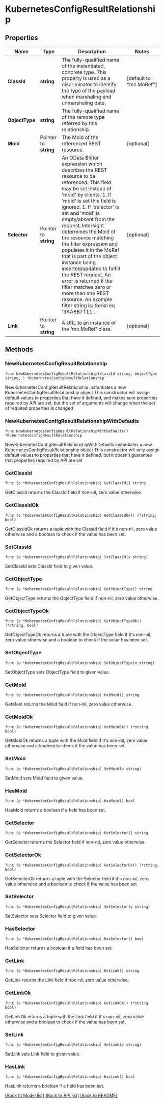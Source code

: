 # KubernetesConfigResultRelationship

## Properties

Name | Type | Description | Notes
------------ | ------------- | ------------- | -------------
**ClassId** | **string** | The fully-qualified name of the instantiated, concrete type. This property is used as a discriminator to identify the type of the payload when marshaling and unmarshaling data. | [default to "mo.MoRef"]
**ObjectType** | **string** | The fully-qualified name of the remote type referred by this relationship. | 
**Moid** | Pointer to **string** | The Moid of the referenced REST resource. | [optional] 
**Selector** | Pointer to **string** | An OData $filter expression which describes the REST resource to be referenced. This field may be set instead of &#39;moid&#39; by clients. 1. If &#39;moid&#39; is set this field is ignored. 1. If &#39;selector&#39; is set and &#39;moid&#39; is empty/absent from the request, Intersight determines the Moid of the resource matching the filter expression and populates it in the MoRef that is part of the object instance being inserted/updated to fulfill the REST request. An error is returned if the filter matches zero or more than one REST resource. An example filter string is: Serial eq &#39;3AA8B7T11&#39;. | [optional] 
**Link** | Pointer to **string** | A URL to an instance of the &#39;mo.MoRef&#39; class. | [optional] 

## Methods

### NewKubernetesConfigResultRelationship

`func NewKubernetesConfigResultRelationship(classId string, objectType string, ) *KubernetesConfigResultRelationship`

NewKubernetesConfigResultRelationship instantiates a new KubernetesConfigResultRelationship object
This constructor will assign default values to properties that have it defined,
and makes sure properties required by API are set, but the set of arguments
will change when the set of required properties is changed

### NewKubernetesConfigResultRelationshipWithDefaults

`func NewKubernetesConfigResultRelationshipWithDefaults() *KubernetesConfigResultRelationship`

NewKubernetesConfigResultRelationshipWithDefaults instantiates a new KubernetesConfigResultRelationship object
This constructor will only assign default values to properties that have it defined,
but it doesn't guarantee that properties required by API are set

### GetClassId

`func (o *KubernetesConfigResultRelationship) GetClassId() string`

GetClassId returns the ClassId field if non-nil, zero value otherwise.

### GetClassIdOk

`func (o *KubernetesConfigResultRelationship) GetClassIdOk() (*string, bool)`

GetClassIdOk returns a tuple with the ClassId field if it's non-nil, zero value otherwise
and a boolean to check if the value has been set.

### SetClassId

`func (o *KubernetesConfigResultRelationship) SetClassId(v string)`

SetClassId sets ClassId field to given value.


### GetObjectType

`func (o *KubernetesConfigResultRelationship) GetObjectType() string`

GetObjectType returns the ObjectType field if non-nil, zero value otherwise.

### GetObjectTypeOk

`func (o *KubernetesConfigResultRelationship) GetObjectTypeOk() (*string, bool)`

GetObjectTypeOk returns a tuple with the ObjectType field if it's non-nil, zero value otherwise
and a boolean to check if the value has been set.

### SetObjectType

`func (o *KubernetesConfigResultRelationship) SetObjectType(v string)`

SetObjectType sets ObjectType field to given value.


### GetMoid

`func (o *KubernetesConfigResultRelationship) GetMoid() string`

GetMoid returns the Moid field if non-nil, zero value otherwise.

### GetMoidOk

`func (o *KubernetesConfigResultRelationship) GetMoidOk() (*string, bool)`

GetMoidOk returns a tuple with the Moid field if it's non-nil, zero value otherwise
and a boolean to check if the value has been set.

### SetMoid

`func (o *KubernetesConfigResultRelationship) SetMoid(v string)`

SetMoid sets Moid field to given value.

### HasMoid

`func (o *KubernetesConfigResultRelationship) HasMoid() bool`

HasMoid returns a boolean if a field has been set.

### GetSelector

`func (o *KubernetesConfigResultRelationship) GetSelector() string`

GetSelector returns the Selector field if non-nil, zero value otherwise.

### GetSelectorOk

`func (o *KubernetesConfigResultRelationship) GetSelectorOk() (*string, bool)`

GetSelectorOk returns a tuple with the Selector field if it's non-nil, zero value otherwise
and a boolean to check if the value has been set.

### SetSelector

`func (o *KubernetesConfigResultRelationship) SetSelector(v string)`

SetSelector sets Selector field to given value.

### HasSelector

`func (o *KubernetesConfigResultRelationship) HasSelector() bool`

HasSelector returns a boolean if a field has been set.

### GetLink

`func (o *KubernetesConfigResultRelationship) GetLink() string`

GetLink returns the Link field if non-nil, zero value otherwise.

### GetLinkOk

`func (o *KubernetesConfigResultRelationship) GetLinkOk() (*string, bool)`

GetLinkOk returns a tuple with the Link field if it's non-nil, zero value otherwise
and a boolean to check if the value has been set.

### SetLink

`func (o *KubernetesConfigResultRelationship) SetLink(v string)`

SetLink sets Link field to given value.

### HasLink

`func (o *KubernetesConfigResultRelationship) HasLink() bool`

HasLink returns a boolean if a field has been set.


[[Back to Model list]](../README.md#documentation-for-models) [[Back to API list]](../README.md#documentation-for-api-endpoints) [[Back to README]](../README.md)


